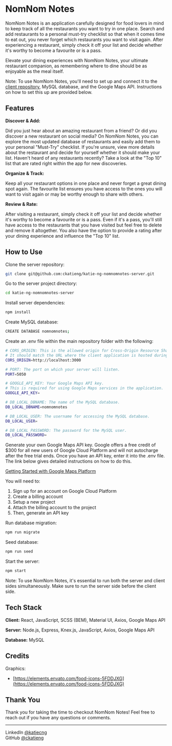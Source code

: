 # NomNom Notes

NomNom Notes is an application carefully designed for food lovers in mind to keep track of all the restaurants you want to try in one place. Search and add restaurants to a personal must-try checklist so that when it comes time to eat out, you never forget which restaurants you want to visit again. After experiencing a restaurant, simply check it off your list and decide whether it's worthy to become a favourite or is a pass.

Elevate your dining experiences with NomNom Notes, your ultimate restaurant companion, as remembering where to dine should be as enjoyable as the meal itself.

Note: To use NomNom Notes, you'll need to set up and connect it to the [client repository](https://github.com/ckatieng/katie-ng-nomnomnotes-client.git), MySQL database, and the Google Maps API. Instructions on how to set this up are provided below.


## Features

**Discover & Add:** 

Did you just hear about an amazing restaurant from a friend? Or did you discover a new restaurant on social media? On NomNom Notes, you can explore the most updated database of restaurants and easily add them to your personal "Must-Try" checklist. If you're unsure, view more details about the restaurant and decide for yourself whether it should make your list. Haven't heard of any restaurants recently? Take a look at the "Top 10" list that are rated right within the app for new discoveries. 

**Organize & Track:** 

Keep all your restaurant options in one place and never forget a great dining spot again. The favourite list ensures you have access to the ones you will want to visit again or may be worthy enough to share with others.

**Review & Rate:** 

After visiting a restaurant, simply check it off your list and decide whether it's worthy to become a favourite or is a pass. Even if it's a pass, you'll still have access to the restaurants that you have visited but feel free to delete and remove it altogether. You also have the option to provide a rating after your dining experience and influence the "Top 10" list.

## How to Use

Clone the server repository:

```bash
git clone git@github.com:ckatieng/katie-ng-nomnomnotes-server.git
```

Go to the server project directory:

```bash
cd katie-ng-nomnomnotes-server
```

Install server dependencies:

```bash
npm install
```

Create MySQL database:

```bash
CREATE DATABASE nomnomnotes;
```

Create an .env file within the main repository folder with the following:

```bash
# CORS_ORIGIN: This is the allowed origin for Cross-Origin Resource Sharing.
# It should match the URL where the client application is hosted during development.
CORS_ORIGIN=http://localhost:3000

# PORT: The port on which your server will listen.
PORT=5050

# GOOGLE_API_KEY: Your Google Maps API key.
# This is required for using Google Maps services in the application.
GOOGLE_API_KEY=

# DB_LOCAL_DBNAME: The name of the MySQL database.
DB_LOCAL_DBNAME=nomnomnotes

# DB_LOCAL_USER: The username for accessing the MySQL database.
DB_LOCAL_USER=

# DB_LOCAL_PASSWORD: The password for the MySQL user.
DB_LOCAL_PASSWORD=
```

Generate your own Google Maps API key. Google offers a free credit of $300 for all new users of Google Cloud Platform and will not autocharge after the free trial ends. Once you have an API key, enter it into the .env file. The link below gives detailed instructions on how to do this.

[Getting Started with Google Maps Platform](https://developers.google.com/maps/get-started)

You will need to: <br>
1. Sign up for an account on Google Cloud Platform
2. Create a billing account
3. Setup a new project
4. Attach the billing account to the project
5. Then, generate an API key


Run database migration:

```bash
npm run migrate
```

Seed database:

```bash
npm run seed
```

Start the server:

```bash
npm start
```

Note: To use NomNom Notes, it's essential to run both the server and client sides simultaneously. Make sure to run the server side before the client side.


## Tech Stack

**Client:** React, JavaScript, SCSS (BEM), Material UI, Axios, Google Maps API

**Server:** Node.js, Express, Knex.js, JavaScript, Axios, Google Maps API

**Database:** MySQL


## Credits

Graphics: 
- [https://elements.envato.com/food-icons-5FDDJXG](https://elements.envato.com/food-icons-5FDDJXG)


## Thank You

Thank you for taking the time to checkout NomNom Notes! Feel free to reach out if you have any questions or comments.


---


LinkedIn [@katiecng](https://www.linkedin.com/in/katiecng/) <br>
GitHub [@ckatieng](https://github.com/ckatieng)